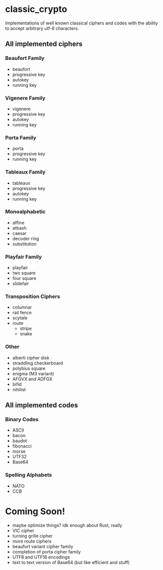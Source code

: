 # classic_crypto

Implementations of well known classical ciphers and codes with the ability to accept arbitrary utf-8 characters.



## All implemented ciphers

### Beaufort Family
* beaufort
* progressive key
* autokey
* running key

### Vigenere Family
* vigenere
* progressive key
* autokey
* running key

### Porta Family
* porta
* progressive key
* running key

### Tableaux Family
* tableaux
* progressive key
* autokey
* running key

### Monoalphabetic
* affine
* atbash
* caesar
* decoder ring
* substitution

### Playfair Family
* playfair
* two square
* four square
* slidefair

### Transposition Ciphers
* columnar
* rail fence
* scytale
* route
  * stripe
  * snake

### Other
* alberti cipher disk
* straddling checkerboard
* polybius square
* enigma (M3 variant)
* AFGVX and ADFGX
* bifid
* nihilist


## All implemented codes

### Binary Codes
* ASCII
* bacon
* baudot
* fibonacci
* morse
* UTF32
* Base64

### Spelling Alphabets
* NATO
* CCB



# Coming Soon!
* maybe optimize things? idk enough about Rust, really
* VIC cipher
* turning grille cipher
* more route ciphers
* beaufort variant cipher family
* completion of porta cipher family
* UTF8 and UTF16 encodings
* text to text version of Base64 (but like efficient and stuff)